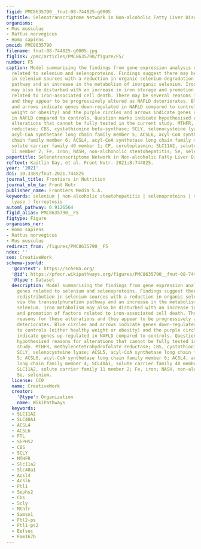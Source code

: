 ```yaml
---
figid: PMC8635790__fnut-08-744825-g0005
figtitle: Selenotranscriptome Network in Non-alcoholic Fatty Liver Disease
organisms:
- Mus musculus
- Rattus norvegicus
- Homo sapiens
pmcid: PMC8635790
filename: fnut-08-744825-g0005.jpg
figlink: /pmc/articles/PMC8635790/figure/F5/
number: F5
caption: Model summarising the findings from gene expression analysis of 164 genes
  related to selenium and selenoproteins. Findings suggest there may be a redistribution
  in selenium sources with a reduction in organic selenium degradation via the transsulphuration
  pathway and an increase in the metabolism of inorganic selenium. Iron metabolism
  may also be disturbed with an increase in iron storage and promotion of factors
  related to iron-associated cell death. There may be several reasons for these alterations
  and they appear to be progressively altered as NAFLD deteriorates. Blue circles
  and arrows indicate genes down-regulated in NAFLD compared to controls (either healthy
  weight or obesity) and the purple circles and arrows indicate genes up-regulated
  in NAFLD compared to controls. Question marks indicate hypothesised reasons for
  alterations that cannot be fully tested in the current study. MTHFR, methylenetetrahydrofolate
  reductase; CBS, cystathionine beta-synthase; SCLY, selenocysteine lyase; ACSL5,
  acyl-CoA synthetase long chain family member 5; ACSL6, acyl-CoA synthetase long
  chain family member 6; ACSL4, acyl-CoA synthetase long chain family member 4; SCL40A1,
  solute carrier family 40 member 1; CP, ceruloplasmin; SLC11A2, solute carrier family
  11 member 2; Fe, iron; NASH, non-alchoholic steatohepatitis; Se, selenium.
papertitle: Selenotranscriptome Network in Non-alcoholic Fatty Liver Disease.
reftext: Kaitlin Day, et al. Front Nutr. 2021;8:744825.
year: '2021'
doi: 10.3389/fnut.2021.744825
journal_title: Frontiers in Nutrition
journal_nlm_ta: Front Nutr
publisher_name: Frontiers Media S.A.
keywords: selenium | non-alcoholic steatohepatitis | selenoproteins | selenocysteine
  lyase | ferroptosis
automl_pathway: 0.9126564
figid_alias: PMC8635790__F5
figtype: Figure
organisms_ner:
- Homo sapiens
- Rattus norvegicus
- Mus musculus
redirect_from: /figures/PMC8635790__F5
ndex: ''
seo: CreativeWork
schema-jsonld:
  '@context': https://schema.org/
  '@id': https://pfocr.wikipathways.org/figures/PMC8635790__fnut-08-744825-g0005.html
  '@type': Dataset
  description: Model summarising the findings from gene expression analysis of 164
    genes related to selenium and selenoproteins. Findings suggest there may be a
    redistribution in selenium sources with a reduction in organic selenium degradation
    via the transsulphuration pathway and an increase in the metabolism of inorganic
    selenium. Iron metabolism may also be disturbed with an increase in iron storage
    and promotion of factors related to iron-associated cell death. There may be several
    reasons for these alterations and they appear to be progressively altered as NAFLD
    deteriorates. Blue circles and arrows indicate genes down-regulated in NAFLD compared
    to controls (either healthy weight or obesity) and the purple circles and arrows
    indicate genes up-regulated in NAFLD compared to controls. Question marks indicate
    hypothesised reasons for alterations that cannot be fully tested in the current
    study. MTHFR, methylenetetrahydrofolate reductase; CBS, cystathionine beta-synthase;
    SCLY, selenocysteine lyase; ACSL5, acyl-CoA synthetase long chain family member
    5; ACSL6, acyl-CoA synthetase long chain family member 6; ACSL4, acyl-CoA synthetase
    long chain family member 4; SCL40A1, solute carrier family 40 member 1; CP, ceruloplasmin;
    SLC11A2, solute carrier family 11 member 2; Fe, iron; NASH, non-alchoholic steatohepatitis;
    Se, selenium.
  license: CC0
  name: CreativeWork
  creator:
    '@type': Organization
    name: WikiPathways
  keywords:
  - SLC11A2
  - SLC40A1
  - ACSL4
  - ACSL6
  - FTL
  - SEPHS2
  - CBS
  - SCLY
  - MTHFR
  - Slc11a2
  - Slc40a1
  - Acsl4
  - Acsl6
  - Ftl1
  - Sephs2
  - Cbs
  - Scly
  - Mthfr
  - Samsn1
  - Ftl2-ps
  - Ftl1-ps2
  - Eefsec
  - Fam167b
---
```

